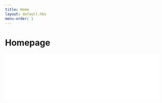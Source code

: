 ```yaml
---
title: Home
layout: default.hbs
menu-order: 1
---
```


# Homepage
<!-- LightWidget WIDGET --><script src="//lightwidget.com/widgets/lightwidget.js"></script><iframe src="//lightwidget.com/widgets/9788eb8978c35c5eade8371387c01724.html" scrolling="no" allowtransparency="true" class="lightwidget-widget" style="width: 100%; border: 0; overflow: hidden;"></iframe>

